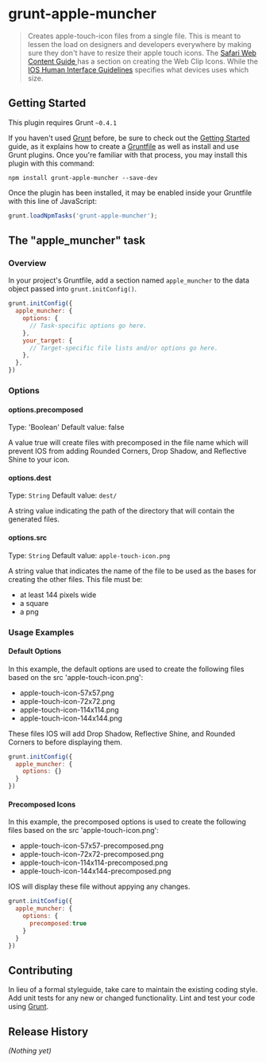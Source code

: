 # grunt-apple-muncher

> Creates apple-touch-icon files from a single file. This is meant to lessen the load on designers and developers everywhere by making sure they don't have to resize their apple touch icons.
> The [Safari Web Content Guide ](http://developer.apple.com/library/ios/documentation/AppleApplications/Reference/SafariWebContent/ConfiguringWebApplications/ConfiguringWebApplications.html#//apple_ref/doc/uid/TP40002051-CH3-SW3) has a section on creating the Web Clip Icons.
> While the [IOS Human Interface Guidelines](http://developer.apple.com/library/ios/documentation/UserExperience/Conceptual/MobileHIG/IconsImages/IconsImages.html#//apple_ref/doc/uid/TP40006556-CH14) specifies what devices uses which size.

## Getting Started
This plugin requires Grunt `~0.4.1`

If you haven't used [Grunt](http://gruntjs.com/) before, be sure to check out the [Getting Started](http://gruntjs.com/getting-started) guide, as it explains how to create a [Gruntfile](http://gruntjs.com/sample-gruntfile) as well as install and use Grunt plugins. Once you're familiar with that process, you may install this plugin with this command:

```shell
npm install grunt-apple-muncher --save-dev
```

Once the plugin has been installed, it may be enabled inside your Gruntfile with this line of JavaScript:

```js
grunt.loadNpmTasks('grunt-apple-muncher');
```

## The "apple_muncher" task

### Overview
In your project's Gruntfile, add a section named `apple_muncher` to the data object passed into `grunt.initConfig()`.

```js
grunt.initConfig({
  apple_muncher: {
    options: {
      // Task-specific options go here.
    },
    your_target: {
      // Target-specific file lists and/or options go here.
    },
  },
})
```

### Options

#### options.precomposed
Type: 'Boolean'
Default value: false

A value true will create files with precomposed in the file name which will prevent IOS from adding Rounded Corners, Drop Shadow, and Reflective Shine to your icon.


#### options.dest
Type: `String`
Default value: `dest/`

A string value indicating the path of the directory that will contain the generated files.

#### options.src
Type: `String`
Default value: `apple-touch-icon.png`

A string value that indicates the name of the file to be used as the bases for creating the other files. This file must be:
- at least 144 pixels wide
- a square
- a png 

### Usage Examples

#### Default Options
In this example, the default options are used to create the following files based on the src 'apple-touch-icon.png':
- apple-touch-icon-57x57.png
- apple-touch-icon-72x72.png
- apple-touch-icon-114x114.png
- apple-touch-icon-144x144.png

These files IOS will add Drop Shadow, Reflective Shine, and Rounded Corners to before displaying them.

```js
grunt.initConfig({
  apple_muncher: {
    options: {}
  }
})
```
#### Precomposed Icons
In this example, the precomposed options is used to create the following files based on the src 'apple-touch-icon.png':
- apple-touch-icon-57x57-precomposed.png
- apple-touch-icon-72x72-precomposed.png
- apple-touch-icon-114x114-precomposed.png
- apple-touch-icon-144x144-precomposed.png

IOS will display these file without appying any changes.

```js
grunt.initConfig({
  apple_muncher: {
    options: {
      precomposed:true
    }
  }
})
```
## Contributing
In lieu of a formal styleguide, take care to maintain the existing coding style. Add unit tests for any new or changed functionality. Lint and test your code using [Grunt](http://gruntjs.com/).

## Release History
_(Nothing yet)_

